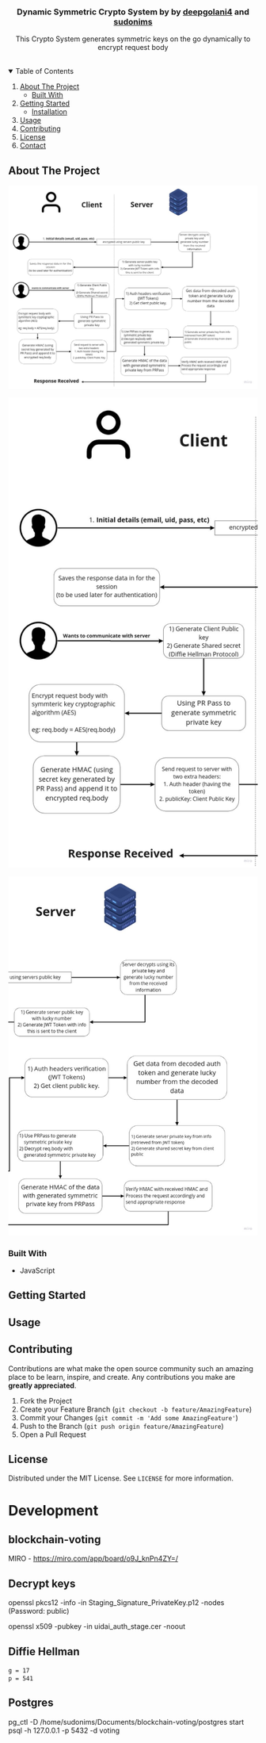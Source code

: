 <p align="center">

  <h3 align="center">Dynamic Symmetric Crypto System by  by <a href="github.com/deepgolani4">deepgolani4</a> and <a href="github.com/sudonims">sudonims</a> </h3>

  <p align="center">
    This Crypto System generates symmetric keys on the go dynamically to encrypt request body
    <br />
    <br />
  </p>
</p>

<!-- TABLE OF CONTENTS -->
<details open="open">
  <summary>Table of Contents</summary>
  <ol>
    <li>
      <a href="#about-the-project">About The Project</a>
      <ul>
        <li><a href="#built-with">Built With</a></li>
      </ul>
    </li>
    <li>
      <a href="#getting-started">Getting Started</a>
      <ul>
        <li><a href="#installation">Installation</a></li>
      </ul>
    </li>
    <li><a href="#usage">Usage</a></li>
    <li><a href="#contributing">Contributing</a></li>
    <li><a href="#license">License</a></li>
    <li><a href="#contact">Contact</a></li>
  </ol>
</details>

<!-- ABOUT THE PROJECT -->

## About The Project

![Client Server](images/clientserver.jpg)

![Client ](images/client.jpg)

![ Server](images/server.jpg)

### Built With

- JavaScript

<!-- GETTING STARTED -->

## Getting Started

## Usage

## Contributing

Contributions are what make the open source community such an amazing place to be learn, inspire, and create. Any contributions you make are **greatly appreciated**.

1. Fork the Project
2. Create your Feature Branch (`git checkout -b feature/AmazingFeature`)
3. Commit your Changes (`git commit -m 'Add some AmazingFeature'`)
4. Push to the Branch (`git push origin feature/AmazingFeature`)
5. Open a Pull Request

<!-- LICENSE -->

## License

Distributed under the MIT License. See `LICENSE` for more information.

# Development

## blockchain-voting

MIRO - https://miro.com/app/board/o9J_knPn4ZY=/

## Decrypt keys

openssl pkcs12 -info -in Staging_Signature_PrivateKey.p12 -nodes
(Password: public)

openssl x509 -pubkey -in uidai_auth_stage.cer -noout

## Diffie Hellman

    g = 17
    p = 541

## Postgres

pg_ctl -D /home/sudonims/Documents/blockchain-voting/postgres start
psql -h 127.0.0.1 -p 5432 -d voting
